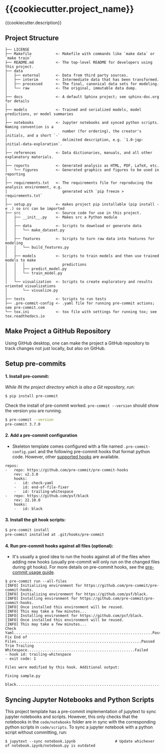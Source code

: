 # {{cookiecutter.project_name}}
{{cookiecutter.description}}

## Project Structure
```
├── LICENSE
├── Makefile           <- Makefile with commands like `make data` or `make train`
├── README.md          <- The top-level README for developers using this project.
├── data
│   ├── external       <- Data from third party sources.
│   ├── interim        <- Intermediate data that has been transformed.
│   ├── processed      <- The final, canonical data sets for modeling.
│   └── raw            <- The original, immutable data dump.
│
├── docs               <- A default Sphinx project; see sphinx-doc.org for details
│
├── models             <- Trained and serialized models, model predictions, or model summaries
│
├── notebooks          <- Jupyter notebooks and synced python scripts. Naming convention is a
│                         number (for ordering), the creator's initials, and a short `-`
│                         delimited description, e.g. `1.0-jqp-initial-data-exploration`.
│
├── references         <- Data dictionaries, manuals, and all other explanatory materials.
│
├── reports            <- Generated analysis as HTML, PDF, LaTeX, etc.
│   └── figures        <- Generated graphics and figures to be used in reporting
│
├── requirements.txt   <- The requirements file for reproducing the analysis environment, e.g.
│                         generated with `pip freeze > requirements.txt`
│
├── setup.py           <- makes project pip installable (pip install -e .) so src can be imported
├── src                <- Source code for use in this project.
│   ├── __init__.py    <- Makes src a Python module
│   │
│   ├── data           <- Scripts to download or generate data
│   │   └── make_dataset.py
│   │
│   ├── features       <- Scripts to turn raw data into features for modeling
│   │   └── build_features.py
│   │
│   ├── models         <- Scripts to train models and then use trained models to make
│   │   │                 predictions
│   │   ├── predict_model.py
│   │   └── train_model.py
│   │
│   └── visualization  <- Scripts to create exploratory and results oriented visualizations
│       └── visualize.py
│
├── tests              <- Scripts to run tests
├── .pre-commit-config <- .yaml file for running pre-commit actions; see pre-commit.com
└── tox.ini            <- tox file with settings for running tox; see tox.readthedocs.io
```

## Make Project a GitHub Repository
Using GitHub desktop, one can make the project a GitHub repository to track changes not just locally, but also on GitHub.

## Setup pre-commits
#### 1. Install pre-commit:
*While IN the project directory which is also a Git repository, run:*
``` bash
$ pip install pre-commit
```
Check the install of pre-commit worked. `pre-commit --version` should show the version you are running.
``` bash
$ pre-commit --version
pre-commit 3.7.0
```
#### 2. Add a pre-commit configuration
- Skeleton template comes configured with a file named `.pre-commit-config.yaml` and the following pre-commit hooks that format python code. However, other [supported hooks](https://pre-commit.com/hooks.html) are available.
```
repos:
-   repo: https://github.com/pre-commit/pre-commit-hooks
    rev: v2.3.0
    hooks:
    -   id: check-yaml
    -   id: end-of-file-fixer
    -   id: trailing-whitespace
-   repo: https://github.com/psf/black
    rev: 22.10.0
    hooks:
    -   id: black
```
#### 3. Install the git hook scripts:
``` bash
$ pre-commit install
pre-commit installed at .git/hooks/pre-commit
```
#### 4. Run pre-commit hooks against all files (optional):
- It's usually a good idea to run the hooks against all of the files when adding new hooks (usually pre-commit will only run on the changed files during git hooks). For more details on pre-commit hooks, see the [pre-commit usage guide](https://pre-commit.com/).
```
$ pre-commit run --all-files
[INFO] Initializing environment for https://github.com/pre-commit/pre-commit-hooks.
[INFO] Initializing environment for https://github.com/psf/black.
[INFO] Installing environment for https://github.com/pre-commit/pre-commit-hooks.
[INFO] Once installed this environment will be reused.
[INFO] This may take a few minutes...
[INFO] Installing environment for https://github.com/psf/black.
[INFO] Once installed this environment will be reused.
[INFO] This may take a few minutes...
Check Yaml...............................................................Passed
Fix End of Files.........................................................Passed
Trim Trailing Whitespace.................................................Failed
- hook id: trailing-whitespace
- exit code: 1

Files were modified by this hook. Additional output:

Fixing sample.py

black....................................................................Passed
```

## Syncing Jupyter Notebooks and Python Scripts
This project template has a pre-commit implementation of jupytext to sync jupyter notebooks and scripts. However, this only checks that the notebooks in the `code/notebooks` folder are in sync with the corresponding python scripts in `code/scripts`. To sync a jupyter notebook with a python script without committing, run:
``` 
$ jupytext --sync notebook.ipynb                  # Update whichever of notebook.ipynb/notebook.py is outdated
```
